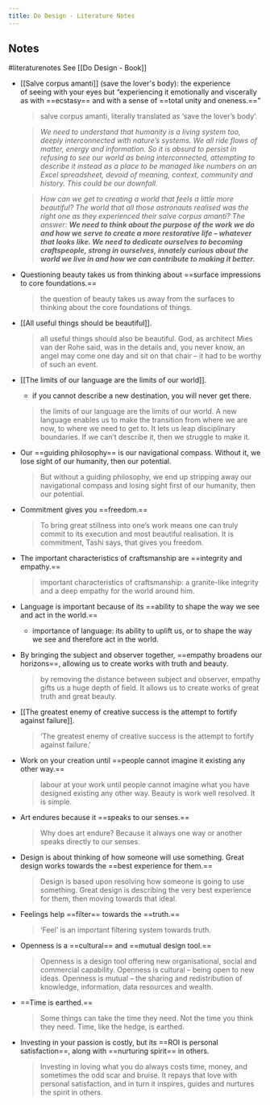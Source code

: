 ```yaml
---
title: Do Design - Literature Notes
---
```

## Notes
#literaturenotes
See [[Do Design - Book]]
- [[Salve corpus amanti]] (save the lover's body): the experience of seeing with your eyes but “experiencing it emotionally and viscerally as with ==ecstasy== and with a sense of ==total unity and oneness.==”
    >salve corpus amanti, literally translated as ‘save the lover’s body’.
   
   >_We need to understand that humanity is a living system too, deeply interconnected with nature’s systems. We all ride flows of matter, energy and information. So it is absurd to persist in refusing to see our world as being interconnected, attempting to describe it instead as a place to be managed like numbers on an Excel spreadsheet, devoid of meaning, context, community and history. This could be our downfall._ 
    
	>_How can we get to creating a world that feels a little more beautiful? The world that all those astronauts realised was the right one as they experienced their salve corpus amanti? The answer: **We need to think about the purpose of the work we do and how we serve to create a more restorative life – whatever that looks like. We need to dedicate ourselves to becoming craftspeople, strong in ourselves, innately curious about the world we live in and how we can contribute to making it better.**_
- Questioning beauty takes us from thinking about ==surface impressions to core foundations.==
   
   >the question of beauty takes us away from the surfaces to thinking about the core foundations of things.
- [[All useful things should be beautiful]].
   
   >all useful things should also be beautiful. God, as architect Mies van der Rohe said, was in the details and, you never know, an angel may come one day and sit on that chair – it had to be worthy of such an event.
- [[The limits of our language are the limits of our world]].
    - if you cannot describe a new destination, you will never get there.
  
  >the limits of our language are the limits of our world. A new language enables us to make the transition from where we are now, to where we need to get to. It lets us leap disciplinary boundaries. If we can’t describe it, then we struggle to make it.
- Our ==guiding philosophy== is our navigational compass. Without it, we lose sight of our humanity, then our potential.
    >But without a guiding philosophy, we end up stripping away our navigational compass and losing sight first of our humanity, then our potential.
- Commitment gives you ==freedom.==
   >To bring great stillness into one’s work means one can truly commit to its execution and most beautiful realisation. It is commitment, Tashi says, that gives you freedom.
- The important characteristics of craftsmanship are ==integrity and empathy.==
   >important characteristics of craftsmanship: a granite-like integrity and a deep empathy for the world around him.
- Language is important because of its ==ability to shape the way we see and act in the world.==
    - importance of language: its ability to uplift us, or to shape the way we see and therefore act in the world.
- By bringing the subject and observer together, ==empathy broadens our horizons==, allowing us to create works with truth and beauty.
    >by removing the distance between subject and observer, empathy gifts us a huge depth of field. It allows us to create works of great truth and great beauty.
- [[The greatest enemy of creative success is the attempt to fortify against failure]].
   >‘The greatest enemy of creative success is the attempt to fortify against failure.’
- Work on your creation until ==people cannot imagine it existing any other way.==
   >labour at your work until people cannot imagine what you have designed existing any other way. Beauty is work well resolved. It is simple.
- Art endures because it ==speaks to our senses.==
   >Why does art endure? Because it always one way or another speaks directly to our senses.
- Design is about thinking of how someone will use something. Great design works towards the ==best experience for them.==
   >Design is based upon resolving how someone is going to use something. Great design is describing the very best experience for them, then moving towards that ideal.
- Feelings help ==filter== towards the ==truth.==
    >‘Feel’ is an important filtering system towards truth.
- Openness is a ==cultural== and ==mutual design tool.==
   >Openness is a design tool offering new organisational, social and commercial capability. Openness is cultural – being open to new ideas. Openness is mutual – the sharing and redistribution of knowledge, information, data resources and wealth.
- ==Time is earthed.==
   >Some things can take the time they need. Not the time you think they need. Time, like the hedge, is earthed.
- Investing in your passion is costly, but its ==ROI is personal satisfaction==, along with ==nurturing spirit== in others.
   >Investing in loving what you do always costs time, money, and sometimes the odd scar and bruise. It repays that love with personal satisfaction, and in turn it inspires, guides and nurtures the spirit in others.


